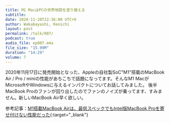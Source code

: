 ```yaml
---
title: M1 MacはPCの世界地図を塗り替える
subtitle: 
date: 2020-11-20T22:36:00 UTC+9
author: Wakabayashi, Kenichi
layout: post
permalink: /talk/007/
podcast: true
audio_file: ep007.m4a
file_size: "15.99M"
duration: "14:29"
volume: 7
---
```

2020年11月17日に発売開始となった、Appleの自社製SoC"M1"搭載のMacBook Air / Pro / miniの性能があちこちで話題になってます。そんなM1 MacがMicrosoftやWindowsに与えるインパクトについてお話してみました。
後半MacBook Proのファンが回り出したのでファンのノイズが乗ってます、すみません。新しいMacBook Air早く欲しい。

参考記事：[M1搭載MacBook Airは、最低スペックでもIntel版MacBook Proを寄せ付けない性能だった](https://www.itmedia.co.jp/pcuser/articles/2011/17/news164.html){:target="_blank"}
